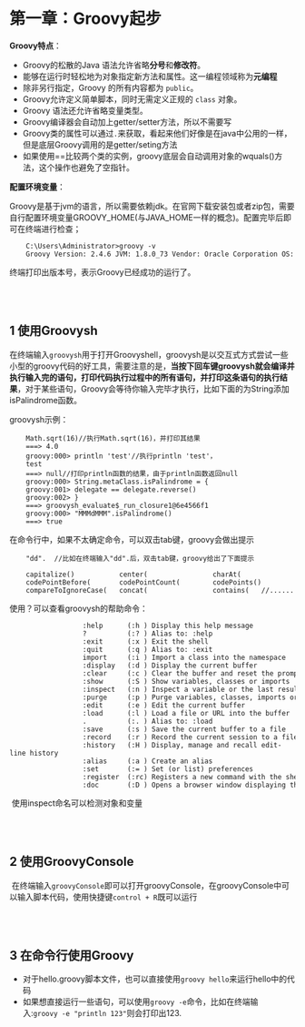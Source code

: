 # 第一章：Groovy起步

**Groovy特点**：

- Groovy的松散的Java 语法允许省略**分号**和**修改符**。
- 能够在运行时轻松地为对象指定新方法和属性。这一编程领域称为**元编程**
- 除非另行指定，Groovy 的所有内容都为 `public`。
- Groovy允许定义简单脚本，同时无需定义正规的 `class` 对象。
- Groovy 语法还允许省略变量类型。
- Groovy编译器会自动加上getter/setter方法，所以不需要写
- Groovy类的属性可以通过`.`来获取，看起来他们好像是在java中公用的一样，但是底层Groovy调用的是getter/seting方法
- 如果使用==比较两个类的实例，groovy底层会自动调用对象的wquals()方法，这个操作也避免了空指针。

**配置环境变量**：

Groovy是基于jvm的语言，所以需要依赖jdk。在官网下载安装包或者zip包，需要自行配置环境变量GROOVY_HOME(与JAVA_HOME一样的概念)。配置完毕后即可在终端进行检查；

```
    C:\Users\Administrator>groovy -v
    Groovy Version: 2.4.6 JVM: 1.8.0_73 Vendor: Oracle Corporation OS: Windows 10
```

终端打印出版本号，表示Groovy已经成功的运行了。


<br/><br/>
## 1 使用Groovysh

在终端输入`groovysh`用于打开Groovyshell，groovysh是以交互式方式尝试一些小型的groovy代码的好工具，需要注意的是，**当按下回车键groovysh就会编译并执行输入完的语句，打印代码执行过程中的所有语句，并打印这条语句的执行结果**，对于某些语句，Groovy会等待你输入完毕才执行，比如下面的为String添加isPalindrome函数。

groovysh示例：
```
    Math.sqrt(16)//执行Math.sqrt(16)，并打印其结果
    ===> 4.0
    groovy:000> println 'test'//执行println 'test'，
    test
    ===> null//打印println函数的结果，由于println函数返回null
    groovy:000> String.metaClass.isPalindrome = {
    groovy:001> delegate == delegate.reverse()
    groovy:002> }
    ===> groovysh_evaluate$_run_closure1@6e4566f1
    groovy:000> "MMMdMMM".isPalindrome()
    ===> true
```

在命令行中，如果不太确定命令，可以双击tab键，groovy会做出提示
```
    "dd".  //比如在终端输入"dd".后，双击tab键，groovy给出了下面提示

    capitalize()           center(                charAt(                chars()                codePointAt(
    codePointBefore(       codePointCount(        codePoints()           collectReplacements(   compareTo(
    compareToIgnoreCase(   concat(                contains(   //......
```

使用？可以查看groovysh的帮助命令：


```
                  :help      (:h ) Display this help message
                  ?          (:? ) Alias to: :help
                  :exit      (:x ) Exit the shell
                  :quit      (:q ) Alias to: :exit
                  import     (:i ) Import a class into the namespace
                  :display   (:d ) Display the current buffer
                  :clear     (:c ) Clear the buffer and reset the prompt counter.
                  :show      (:S ) Show variables, classes or imports
                  :inspect   (:n ) Inspect a variable or the last result with the GUI object browser
                  :purge     (:p ) Purge variables, classes, imports or preferences
                  :edit      (:e ) Edit the current buffer
                  :load      (:l ) Load a file or URL into the buffer
                  .          (:. ) Alias to: :load
                  :save      (:s ) Save the current buffer to a file
                  :record    (:r ) Record the current session to a file
                  :history   (:H ) Display, manage and recall edit-line history
                  :alias     (:a ) Create an alias
                  :set       (:= ) Set (or list) preferences
                  :register  (:rc) Registers a new command with the shell
                  :doc       (:D ) Opens a browser window displaying the doc for the argument
```

 使用inspect命名可以检测对象和变量


<br/><br/>
## 2 使用GroovyConsole

 在终端输入`groovyConsole`即可以打开groovyConsole，在groovyConsole中可以输入脚本代码，使用快捷键`control + R`既可以运行


<br/><br/>
## 3 在命令行使用Groovy

- 对于hello.groovy脚本文件，也可以直接使用`groovy hello`来运行hello中的代码
- 如果想直接运行一些语句，可以使用`groovy -e`命令，比如在终端输入:`groovy -e "println 123"`则会打印出123.




